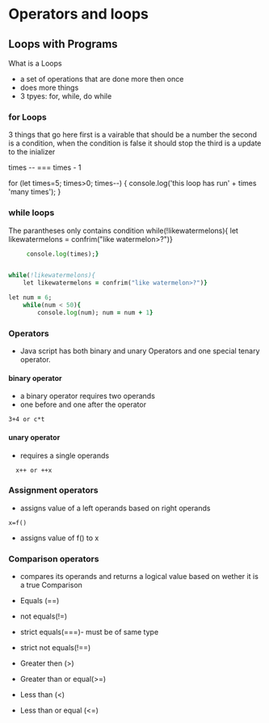 # Operators and loops

## Loops with Programs

What is a Loops
- a set of operations that are done more then once
- does more things
- 3 tpyes: for, while, do while

### for Loops

3 things that go here
first is a vairable that should be a number
the second is a condition, when the condition is false it should stop
the third is a update to the inializer

times -- === times - 1

for (let times=5; times>0; times--) {
    console.log('this loop has run' + times 'many times');
}


### while loops

The parantheses only contains condition
while(!likewatermelons){
let likewatermelons = confrim("like watermelon>?")}



``` for (let times=11; times<0; times= times -1) {
     console.log(times);}


while(!likewatermelons){
    let likewatermelons = confrim("like watermelon>?")}

let num = 6;
    while(num < 50){
        console.log(num); num = num + 1}

```
### Operators
- Java script has both binary and unary Operators and one special tenary operator.

#### binary operator
- a binary operator requires two operands
- one before and one after the operator

```
3+4 or c*t
```
#### unary operator
- requires a single operands
  
```
  x++ or ++x
  ```
### Assignment operators

-   assigns value of a left operands based on right operands
```
x=f()
```
- assigns value of f() to x

### Comparison operators
- compares its operands and returns a logical value based on wether it is a true Comparison

- Equals (==)
- not equals(!=)
- strict equals(===)- must be of same type 
- strict not equals(!==)
- Greater then (>)
- Greater than or equal(>=)
- Less than (<)
- Less than or equal (<=)